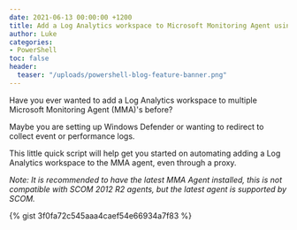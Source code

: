 ```yaml
---
date: 2021-06-13 00:00:00 +1200
title: Add a Log Analytics workspace to Microsoft Monitoring Agent using PowerShell
author: Luke
categories:
- PowerShell
toc: false
header:
  teaser: "/uploads/powershell-blog-feature-banner.png"
---
```

Have you ever wanted to add a Log Analytics workspace to multiple Microsoft Monitoring Agent (MMA)'s before? 

Maybe you are setting up Windows Defender or wanting to redirect to collect event or performance logs. 

This little quick script will help get you started on automating adding a Log Analytics workspace to the MMA agent, even through a proxy.

_Note:  It is recommended to have the latest MMA Agent installed, this is not compatible with SCOM 2012 R2 agents, but the latest agent is supported by SCOM._

{% gist 3f0fa72c545aaa4caef54e66934a7f83 %}